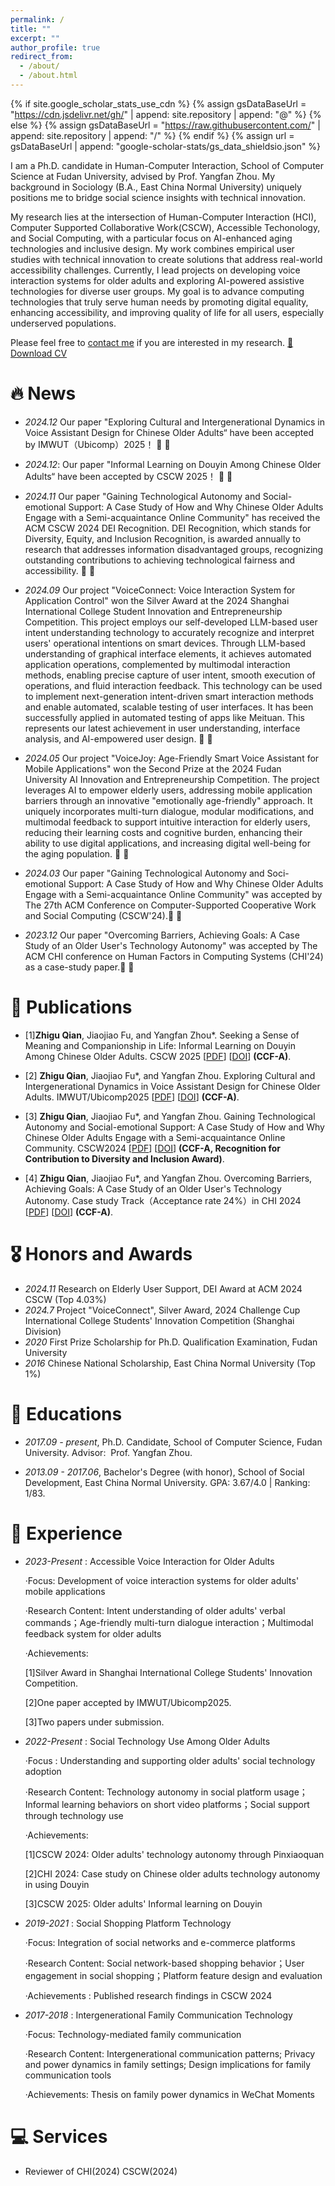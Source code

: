 ```yaml
---
permalink: /
title: ""
excerpt: ""
author_profile: true
redirect_from: 
  - /about/
  - /about.html
---
```


{% if site.google_scholar_stats_use_cdn %}
{% assign gsDataBaseUrl = "https://cdn.jsdelivr.net/gh/" | append: site.repository | append: "@" %}
{% else %}
{% assign gsDataBaseUrl = "https://raw.githubusercontent.com/" | append: site.repository | append: "/" %}
{% endif %}
{% assign url = gsDataBaseUrl | append: "google-scholar-stats/gs_data_shieldsio.json" %}

<span class='anchor' id='about-me'></span>

I am a Ph.D. candidate in Human-Computer Interaction, School of Computer Science at Fudan University, advised by Prof. Yangfan Zhou. My background in Sociology (B.A., East China Normal University) uniquely positions me to bridge social science insights with technical innovation.

My research lies at the intersection of Human-Computer Interaction (HCI), Computer Supported Collaborative Work(CSCW), Accessible Techonology, and Social Computing, with a particular focus on AI-enhanced aging technologies and inclusive design. My work combines empirical user studies with technical innovation to create solutions that address real-world accessibility challenges. Currently, I lead projects on developing voice interaction systems for older adults and exploring AI-powered assistive technologies for diverse user groups. My goal is to advance computing technologies that truly serve human needs by promoting digital equality, enhancing accessibility, and improving quality of life for all users, especially underserved populations.

Please feel free to [contact me](mailto:qianzhigu@foxmail.com) if you are interested in my research.
<a href="newfiles/英文简历_正式版-1.pdf" class="btn btn--primary">📄 Download CV</a>



# 🔥 News
- *2024.12* Our paper "Exploring Cultural and Intergenerational Dynamics in Voice Assistant Design for Chinese Older Adults“ have been accepted by IMWUT（Ubicomp）2025！ 🎉 🎉
  
- *2024.12*: Our paper "Informal Learning on Douyin Among Chinese Older Adults“ have been accepted by CSCW 2025！ 🎉 🎉

- *2024.11* Our paper "Gaining Technological Autonomy and Social-emotional Support: A Case Study of How and Why Chinese Older Adults Engage with a Semi-acquaintance Online Community" has received the ACM CSCW 2024 DEI Recognition. DEI Recognition, which stands for Diversity, Equity, and Inclusion Recognition, is awarded annually to research that addresses information disadvantaged groups, recognizing outstanding contributions to achieving technological fairness and accessibility.  🎉 🎉

- *2024.09* Our project "VoiceConnect: Voice Interaction System for Application Control" won the Silver Award at the 2024 Shanghai International College Student Innovation and Entrepreneurship Competition. This project employs our self-developed LLM-based user intent understanding technology to accurately recognize and interpret users' operational intentions on smart devices. Through LLM-based understanding of graphical interface elements, it achieves automated application operations, complemented by multimodal interaction methods, enabling precise capture of user intent, smooth execution of operations, and fluid interaction feedback. This technology can be used to implement next-generation intent-driven smart interaction methods and enable automated, scalable testing of user interfaces. It has been successfully applied in automated testing of apps like Meituan. This represents our latest achievement in user understanding, interface analysis, and AI-empowered user design.  🎉 🎉

- *2024.05* Our project "VoiceJoy: Age-Friendly Smart Voice Assistant for Mobile Applications" won the Second Prize at the 2024 Fudan University AI Innovation and Entrepreneurship Competition. The project leverages AI to empower elderly users, addressing mobile application barriers through an innovative "emotionally age-friendly" approach. It uniquely incorporates multi-turn dialogue, modular modifications, and multimodal feedback to support intuitive interaction for elderly users, reducing their learning costs and cognitive burden, enhancing their ability to use digital applications, and increasing digital well-being for the aging population. 🎉 🎉

- *2024.03* Our paper "Gaining Technological Autonomy and Soci-emotional Support: A Case Study of How and Why Chinese Older Adults Engage with a Semi-acquaintance Online Community" was accepted by The 27th ACM Conference on Computer-Supported Cooperative Work and Social Computing (CSCW'24).🎉 🎉

- *2023.12* Our paper "Overcoming Barriers, Achieving Goals: A Case Study of an Older User's Technology Autonomy" was accepted by The ACM CHI conference on Human Factors in Computing Systems (CHI'24) as a case-study paper.🎉 🎉

# 📝 Publications 
- [1]**Zhigu Qian**, Jiaojiao Fu, and Yangfan Zhou*. Seeking a Sense of Meaning and Companionship in Life: Informal Learning on Douyin Among Chinese Older Adults. CSCW 2025 [[PDF](newfiles/cscw25_fainlly_完成-2.pdf)] [[DOI](https://doi.org/10.1145/3711062)] **(CCF-A)**. 


- [2] **Zhigu Qian**, Jiaojiao Fu*, and Yangfan Zhou. Exploring Cultural and Intergenerational Dynamics in Voice Assistant Design for Chinese Older Adults. IMWUT/Ubicomp2025 [[PDF](newfiles/imwut_117-5.pdf)] [[DOI](https://doi.org/10.1145/3712275)] **(CCF-A)**.


- [3] **Zhigu Qian**, Jiaojiao Fu*, and Yangfan Zhou. Gaining Technological Autonomy and Social-emotional Support: A Case Study of How and Why Chinese Older Adults Engage with a Semi-acquaintance Online Community. CSCW2024 [[PDF](newfiles/CSCW2024_Seniors11.pdf)] [[DOI](https://doi.org/10.1145/3686980)] **(CCF-A, Recognition for Contribution to Diversity and Inclusion Award)**.


- [4] **Zhigu Qian**, Jiaojiao Fu*, and Yangfan Zhou. Overcoming Barriers, Achieving Goals: A Case Study of an Older User's Technology Autonomy. Case study Track（Acceptance rate 24%）in CHI 2024 [[PDF](newfiles/CHI_case_study-1.pdf)] [[DOI](https://doi.org/10.1145/3613905.3637150)] **(CCF-A)**.

# 🎖 Honors and Awards
- *2024.11* Research on Elderly User Support, DEI Award at ACM 2024 CSCW (Top 4.03%)
- *2024.7* Project "VoiceConnect", Silver Award, 2024 Challenge Cup International College Students' Innovation Competition (Shanghai Division)
- *2020* First Prize Scholarship for Ph.D. Qualification Examination, Fudan University
- *2016* Chinese National Scholarship, East China Normal University (Top 1%)


# 📖 Educations
- *2017.09 - present*, Ph.D. Candidate, School of Computer Science, Fudan University. Advisor:  Prof. Yangfan Zhou.

- *2013.09 - 2017.06*, Bachelor's Degree (with honor), School of Social Development, East China Normal University. GPA: 3.67/4.0 | Ranking: 1/83.

# 💬 Experience
- *2023-Present* : Accessible Voice Interaction for Older Adults
  
  ·Focus: Development of voice interaction systems for older adults' mobile applications 

  ·Research Content: Intent understanding of older adults' verbal commands；Age-friendly multi-turn dialogue interaction；Multimodal feedback system for older adults

  ·Achievements:

   [1]Silver Award in Shanghai International College Students' Innovation Competition.

   [2]One paper accepted by IMWUT/Ubicomp2025.

   [3]Two papers under submission.

- *2022-Present* : Social Technology Use Among Older Adults
  
  ·Focus : Understanding and supporting older adults' social technology adoption
  
  ·Research Content: Technology autonomy in social platform usage； Informal learning behaviors on short video platforms；Social support through technology use 

  ·Achievements:
  
  [1]CSCW 2024: Older adults' technology autonomy through Pinxiaoquan
  
  [2]CHI 2024: Case study on Chinese older adults technology autonomy in using Douyin
  
  [3]CSCW 2025: Older adults' Informal learning on Douyin 

- *2019-2021* : Social Shopping Platform Technology
  
  ·Focus: Integration of social networks and e-commerce platforms
  
  ·Research Content: Social network-based shopping behavior；User engagement in social shopping；Platform feature design and evaluation
  
  ·Achievements : Published research findings in CSCW 2024 

- *2017-2018* : Intergenerational Family Communication Technology
  
  ·Focus: Technology-mediated family communication 
 
  ·Research Content: Intergenerational communication patterns; Privacy and power dynamics in family settings; Design implications for family communication tools 
 
  ·Achievements: Thesis on family power dynamics in WeChat Moments 

# 💻 Services
- Reviewer of CHI(2024) CSCW(2024)
